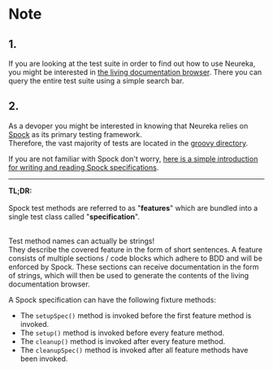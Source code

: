 # Note #

## 1. ##
If you are looking at the test suite 
in order to find out how to use Neureka,
you might be interested in 
[the living documentation browser](https://gleethos.github.io/neureka/showcase.html).
There you can query the entire test suite using a simple search bar.
 
## 2. ##

As a devoper you might be interested in knowing that
Neureka relies on [Spock](https://github.com/spockframework/spock) as its primary testing framework.<br>
Therefore, the vast majority of tests are located in the [groovy directory](groovy).

If you are not familiar with Spock don't worry,
[here is a simple introduction for writing and reading 
Spock specifications](groovy/Example_Spec.groovy).

---

**TL;DR:**<br>
<br>
Spock test methods are referred to as "**features**" which are bundled into a single test class called "**specification**". <br>

<br>
Test method names can actually be strings! <br>
They describe the covered feature in the form of short sentences. 
A feature consists of multiple 
sections / code blocks which adhere to BDD and will be enforced by Spock.
These sections can receive documentation in the form of strings, which will
then be used to generate the contents of the living documentation browser.

A Spock specification can have the following fixture methods:

  - The `setupSpec()` method is invoked before the first feature method is invoked.
  - The `setup()` method is invoked before every feature method.
  - The `cleanup()` method is invoked after every feature method.
  - The `cleanupSpec()` method is invoked after all feature methods have been invoked.

